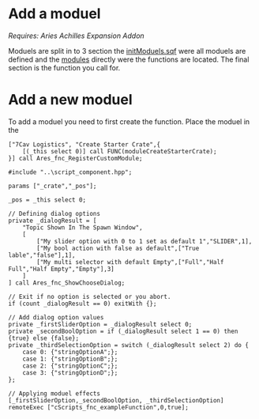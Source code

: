 # Add a moduel
_Requires: Aries Achilles Expansion Addon_

Moduels are split in to 3 section the [initModuels.sqf](https://github.com/7Cav/cScripts/blob/master/cScripts/CavFnc/functions/init/fn_initModules.sqf) were all moduels are defined and the [modules](https://github.com/7Cav/cScripts/tree/master/cScripts/CavFnc/functions/modules) directly were the functions are located. The final section is the function you call for.

# Add a new moduel
To add a moduel you need to first create the function. Place the moduel in the 


```
["7Cav Logistics", "Create Starter Crate",{
    [(_this select 0)] call FUNC(moduleCreateStarterCrate);
}] call Ares_fnc_RegisterCustomModule;
```



```
#include "..\script_component.hpp";

params ["_crate","_pos"];

_pos = _this select 0;

// Defining dialog options
private _dialogResult = [
    "Topic Shown In The Spawn Window",
    [
        ["My slider option with 0 to 1 set as default 1","SLIDER",1], 
        ["My bool action with false as default",["True lable","false"],1],
        ["My multi selector with default Empty",["Full","Half Full","Half Empty","Empty"],3]
    ]
] call Ares_fnc_ShowChooseDialog;

// Exit if no option is selected or you abort.
if (count _dialogResult == 0) exitWith {};

// Add dialog option values
private _firstSliderOption = _dialogResult select 0;
private _secondBoolOption = if (_dialogResult select 1 == 0) then {true} else {false};
private _thirdSelectionOption = switch (_dialogResult select 2) do {
    case 0: {"stringOptionA";};
    case 1: {"stringOptionB";};
    case 2: {"stringOptionC";};
    case 3: {"stringOptionD";};
};

// Applying moduel effects
[_firstSliderOption,_secondBoolOption, _thirdSelectionOption] remoteExec ["cScripts_fnc_exampleFunction",0,true];
```